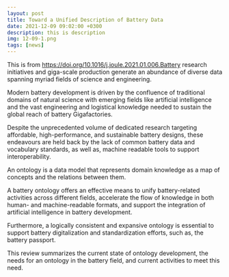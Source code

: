 ```yaml
---
layout: post
title: Toward a Unified Description of Battery Data
date: 2021-12-09 09:02:00 +0300
description: this is description
img: 12-09-1.png
tags: [news]
---
```


This is from https://doi.org/10.1016/j.joule.2021.01.006.Battery research initiatives and giga-scale production generate an abundance of diverse data spanning myriad fields of science and engineering.

Modern battery development is driven by the confluence of traditional domains of natural science with emerging fields like artificial intelligence and the vast engineering and logistical knowledge needed to sustain the global reach of battery Gigafactories.

Despite the unprecedented volume of dedicated research targeting affordable, high-performance, and sustainable battery designs, these endeavours are held back by the lack of common battery data and vocabulary standards, as well as, machine readable tools to support interoperability.

An ontology is a data model that represents domain knowledge as a map of concepts and the relations between them.

A battery ontology offers an effective means to unify battery-related activities across different fields, accelerate the flow of knowledge in both human- and machine-readable formats, and support the integration of artificial intelligence in battery development.

Furthermore, a logically consistent and expansive ontology is essential to support battery digitalization and standardization efforts, such as, the battery passport.

This review summarizes the current state of ontology development, the needs for an ontology in the battery field, and current activities to meet this need.
